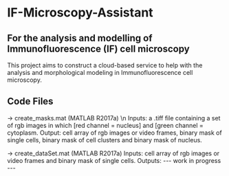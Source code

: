 # IF-Microscopy-Assistant
## For the analysis and modelling of Immunofluorescence (IF) cell microscopy
This project aims to construct a cloud-based service to help with the analysis and morphological modeling in Immunofluorescence cell microscopy.

## Code Files
-> create_masks.mat (MATLAB R2017a)
\n
Inputs: a .tiff file containing a set of rgb images in which [red channel = nucleus] and [green channel = cytoplasm. 
Output: cell array of rgb images or video frames, binary mask of single cells, binary mask of cell clusters and binary mask of nucleus.  

-> create_dataSet.mat  (MATLAB R2017a)
Inputs: cell array of rgb images or video frames and binary mask of single cells.
Outputs: --- work in progress ---
